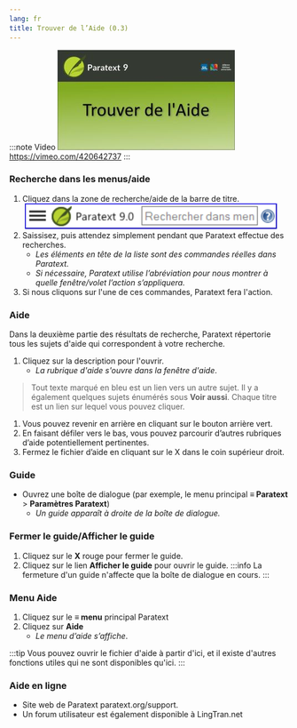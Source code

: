 ```yaml
---
lang: fr
title: Trouver de l’Aide (0.3)
---
```


:::note Video
[![0.3 ](../../media/0.3.png)](https://vimeo.com/420642737)  
https://vimeo.com/420642737 
:::

### Recherche dans les menus/aide

1.  Cliquez dans la zone de recherche/aide de la barre de titre.  
    ![](../../media/6c94fd6369e2a8e17bd819a4fdaa909c.png)  
1.  Saissisez, puis attendez simplement pendant que Paratext effectue des recherches.
     -  *Les éléments en tête de la liste sont des commandes réelles dans Paratext.*
     -  *Si nécessaire, Paratext utilise l’abréviation pour nous montrer à quelle fenêtre/volet l’action s’appliquera.*
1.  Si nous cliquons sur l'une de ces commandes, Paratext fera l'action.

### Aide

Dans la deuxième partie des résultats de recherche, Paratext répertorie tous les sujets d'aide qui correspondent à votre recherche.

1. Cliquez sur la description pour l'ouvrir.
   - *La rubrique d'aide s'ouvre dans la fenêtre d'aide*.
>  Tout texte marqué en bleu est un lien vers un autre sujet.
>  Il y a également quelques sujets énumérés sous **Voir aussi**.
>  Chaque titre est un lien sur lequel vous pouvez cliquer.
1. Vous pouvez revenir en arrière en cliquant sur le bouton arrière vert.
1. En faisant défiler vers le bas, vous pouvez parcourir d’autres rubriques d’aide potentiellement pertinentes.
1. Fermez le fichier d’aide en cliquant sur le X dans le coin supérieur droit.

### Guide

-  Ouvrez une boîte de dialogue (par exemple, le menu principal **≡ Paratext** \> **Paramètres Paratext**)
   - *Un guide apparaît à droite de la boîte de dialogue.*

### Fermer le guide/Afficher le guide

1.  Cliquez sur le **X** rouge pour fermer le guide.
1.  Cliquez sur le lien **Afficher le guide** pour ouvrir le guide.
:::info
La fermeture d'un guide n'affecte que la boîte de dialogue en cours.
:::


### Menu Aide

1.  Cliquez sur le **≡ menu** principal Paratext
1.  Cliquez sur **Aide**
    -  *Le menu d’aide s’affiche*.

:::tip
Vous pouvez ouvrir le fichier d'aide à partir d'ici, et il existe d'autres fonctions utiles qui ne sont disponibles qu'ici.
:::

### Aide en ligne

-  Site web de Paratext paratext.org/support.
-  Un forum utilisateur est également disponible à LingTran.net
